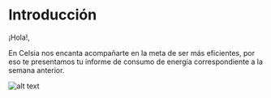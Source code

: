 # Introducción

¡Hola!,

En Celsia nos encanta acompañarte en la meta de ser más eficientes, por eso te presentamos tu informe de consumo de energía correspondiente a la semana anterior.





![alt text](https://www.celsia.com/wp-content/uploads/2021/11/Celsia-Horizonal-Eslogan_Jpg.jpg)